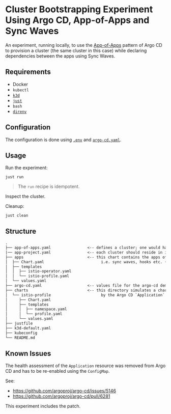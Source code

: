 # Cluster Bootstrapping Experiment Using Argo CD, App-of-Apps and Sync Waves

An experiment, running locally, to use the [App-of-Apps](https://argoproj.github.io/argo-cd/operator-manual/cluster-bootstrapping/) pattern of Argo CD to provision a cluster (the same cluster in this case) while declaring dependencies between the apps using Sync Waves.

## Requirements

- Docker
- `kubectl`
- [`k3d`](https://k3d.io)
- [`just`](https://github.com/casey/just)
- `bash`
- [`direnv`](https://direnv.net)

## Configuration

The configuration is done using [`.env`](./.env) and [`argo-cd.yaml`](argo-cd.yaml).

## Usage

Run the experiment:

```shell
just run
```

> The `run` recipe is idempotent.

Inspect the cluster.

Cleanup:

```shell
just clean
```

## Structure

```txt
.
├── app-of-apps.yaml                <-- defines a cluster; one would have one of these per cluster
|── app-project.yaml                <-- each cluster should reside in its own Argo CD `AppProject`
├── apps                            <-- this chart contains the apps of a cluster including dependencies
│  ├── Chart.yaml                         i.e. sync waves, hooks etc. (app-of-apps.yaml points to this chart)
│  ├── templates
│  │  ├── istio-operator.yaml
│  │  └── istio-profile.yaml
│  └── values.yaml
├── argo-cd.yaml                    <-- values file for the argo-cd demo deployment
├── charts                          <-- this directory simulates a chart musuem to be used 
│  └── istio-profile                      by the Argo CD `Application` resources in the `apps` chart above
│     ├── Chart.yaml
│     ├── templates
│     │  ├── namespace.yaml
│     │  └── profile.yaml
│     └── values.yaml
├── justfile
├── k3d-default.yaml
├── kubeconfig
└── README.md
```

## Known Issues

The health assessment of the `Application` resource was removed from Argo CD and has to be re-enabled using the `ConfigMap`.

See:

- https://github.com/argoproj/argo-cd/issues/5146
- https://github.com/argoproj/argo-cd/pull/6281

This experiment includes the patch.
